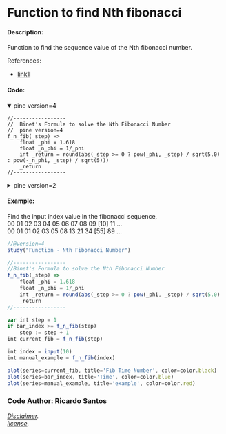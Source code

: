 # Function to find Nth fibonacci

#### Description:

Function to find the sequence value of the Nth fibonacci number.

References:
* [link1](https://www.geeksforgeeks.org/program-for-nth-fibonacci-number/ "Multiple Methods:")


#### Code:

<details open>
  <!-- leave a blank line after summary -->
  <summary>pine version=4</summary>

```
//-----------------
//  Binet's Formula to solve the Nth Fibonacci Number
//  pine version=4
f_n_fib(_step) =>
    float _phi = 1.618
    float _n_phi = 1/_phi
    int _return = round(abs(_step >= 0 ? pow(_phi, _step) / sqrt(5.0) : pow(-_n_phi, _step) / sqrt(5)))
    _return
//-----------------
```
</details>

<details close>
  <!-- leave a blank line after summary -->
  <summary>pine version=2</summary>

<!--  -->
<!-- code goes between the backticks: -->
```javascript
//-----------------
//  Binet's Formula to solve the Nth Fibonacci Number
//  pine version=2
f_n_fib(_step) =>
		_phi = 1.618
		_n_phi = 1/_phi
		_return = round(_step >= 0 ? pow(_phi, _step) / sqrt(5) : pow(-_n_phi, _step) / sqrt(5))
//-----------------
```  
</details>

#### Example:


Find the input index value in the fibonacci sequence, <br/>
00 01 02 03 04 05 06 07 08 09 \[10] 11 ... <br/>
00 01 01 02 03 05 08 13 21 34 \[55] 89 ...

<!--  -->
<!-- code goes between the backticks: -->
```javascript
//@version=4
study("Function - Nth Fibonacci Number")

//-----------------
//Binet's Formula to solve the Nth Fibonacci Number
f_n_fib(_step) =>
    float _phi = 1.618
    float _n_phi = 1/_phi
    int _return = round(abs(_step >= 0 ? pow(_phi, _step) / sqrt(5.0) : pow(-_n_phi, _step) / sqrt(5)))
    _return
//-----------------

var int step = 1
if bar_index >= f_n_fib(step)
    step := step + 1
int current_fib = f_n_fib(step)

int index = input(10)
int manual_example = f_n_fib(index)

plot(series=current_fib, title='Fib Time Number', color=color.black)
plot(series=bar_index, title='Time', color=color.blue)
plot(series=manual_example, title='example', color=color.red)

```

### Code Author: Ricardo Santos

_[Disclaimer](link "description").<br/>_
_[license](link "description")._
